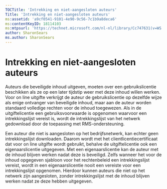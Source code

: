 ```yaml
---
TOCTitle: 'Intrekking en niet-aangesloten auteurs'
Title: 'Intrekking en niet-aangesloten auteurs'
ms:assetid: 'a9cf0541-9101-4e90-9c56-7c1b9a8deca6'
ms:contentKeyID: 18114103
ms:mtpsurl: 'https://technet.microsoft.com/nl-nl/library/Cc747631(v=WS.10)'
author: SharonSears
ms.author: SharonSears
---
```


Intrekking en niet-aangesloten auteurs
======================================

Auteurs die beveiligde inhoud uitgeven, moeten over een gebruikslicentie beschikken als ze op een later tijdstip weer met deze inhoud willen werken. Voor on line uitgifte verkrijgt de auteur de gebruikslicentie op dezelfde wijze als enige ontvanger van beveiligde inhoud, maar aan de auteur worden standaard volledige rechten voor de inhoud toegewezen. Als in de uitgiftelicentie een gebruiksvoorwaarde is opgenomen waarvoor een intrekkingslijst vereist is, wordt de intrekkingslijst van het netwerk gedownload door de toepassing met RMS-ondersteuning.

Een auteur die niet is aangesloten op het bedrijfsnetwerk, kan echter geen intrekkingslijst downloaden. Daarom wordt met het clientlicentiecertificaat dat voor on line uitgifte wordt gebruikt, behalve de uitgiftelicentie ook een eigenaarslicentie uitgegeven. Met een eigenaarslicentie kan de auteur met de inhoud blijven werken nadat deze is beveiligd. Zelfs wanneer het voor de inhoud opgegeven sjabloon voor het rechtenbeleid een intrekkingslijst vereist, wordt in een eigenaarslicentie nooit een vereiste voor een intrekkingslijst opgenomen. Hierdoor kunnen auteurs die niet op het netwerk zijn aangesloten, zonder intrekkingslijst met de inhoud blijven werken nadat ze deze hebben uitgegeven.
